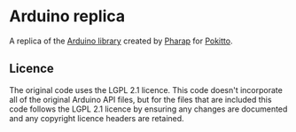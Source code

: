 # Arduino replica

A replica of the [Arduino library](https://github.com/arduino/ArduinoCore-avr) created by [Pharap](https://github.com/Pharap) for [Pokitto](https://www.pokitto.com/).

## Licence

The original code uses the LGPL 2.1 licence.
This code doesn't incorporate all of the original Arduino API files, but for the files that are included this code follows the LGPL 2.1 licence by ensuring any changes are documented and any copyright licence headers are retained.